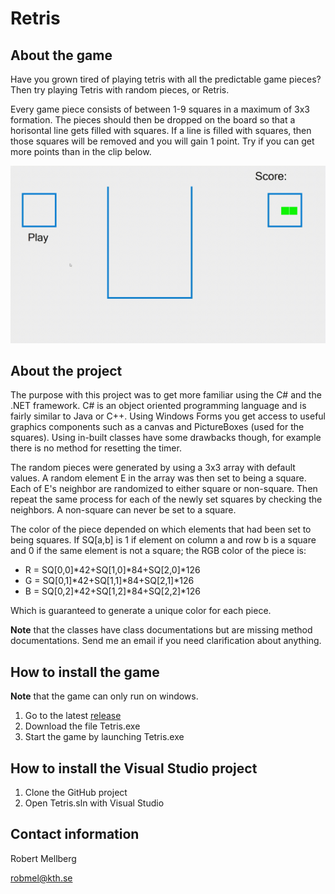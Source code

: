 # Retris

## About the game

Have you grown tired of playing tetris with all the predictable game pieces? Then try playing Tetris with random pieces, or Retris.

Every game piece consists of between 1-9 squares in a maximum of 3x3 formation. The pieces should then be dropped on the board so that a horisontal line gets filled with squares. If a line is filled with squares, then those squares will be removed and you will gain 1 point. Try if you can get more points than in the clip below.

![](GIFs/Form1-2019-10-08-21-30-38_Trim.gif)

## About the project

The purpose with this project was to get more familiar using the C# and the .NET framework. C# is an object oriented programming language and is fairly similar to Java or C++. Using Windows Forms you get access to useful graphics components such as a canvas and PictureBoxes (used for the squares). Using in-built classes have some drawbacks though, for example there is no method for resetting the timer.

The random pieces were generated by using a 3x3 array with default values. A random element E in the array was then set to being a square. Each of E's neighbor are randomized to either square or non-square. Then repeat the same process for each of the newly set squares by checking the neighbors. A non-square can never be set to a square.

The color of the piece depended on which elements that had been set to being squares. If SQ[a,b] is 1 if element on column a and row b is a square and 0 if the same element is not a square; the RGB color of the piece is:
* R = SQ[0,0]*42+SQ[1,0]*84+SQ[2,0]*126
* G = SQ[0,1]*42+SQ[1,1]*84+SQ[2,1]*126
* B = SQ[0,2]*42+SQ[1,2]*84+SQ[2,2]*126

Which is guaranteed to generate a unique color for each piece.

**Note** that the classes have class documentations but are missing method documentations. Send me an email if you need clarification about anything.

## How to install the game

**Note** that the game can only run on windows.

1. Go to the latest [release](https://github.com/Robert-Mellberg/Retris/releases/tag/v1.0)
2. Download the file Tetris.exe
3. Start the game by launching Tetris.exe

## How to install the Visual Studio project

1. Clone the GitHub project
2. Open Tetris.sln with Visual Studio

## Contact information
Robert Mellberg

robmel@kth.se
